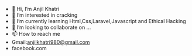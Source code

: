 - 👋 Hi, I’m Anjil Khatri
- 👀 I’m interested in cracking
- 🌱 I’m currently learning Html,Css,Laravel,Javascript and Ethical Hacking
- 💞️ I’m looking to collaborate on ...
- 📫 How to reach me 
- Gmail:anjilkhatri980@gmail.com
- facebook.com

